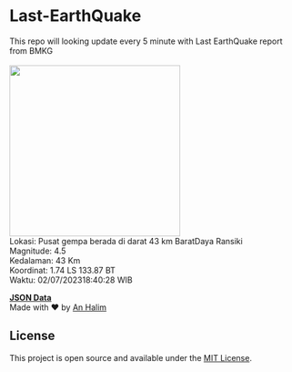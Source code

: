 # Last-EarthQuake
This repo will looking update every 5 minute with Last EarthQuake report from BMKG
<br>
<br>
<img src="https://static.bmkg.go.id/20230702184028.mmi.jpg" width="300"/>
<br>
Lokasi: Pusat gempa berada di darat 43 km BaratDaya Ransiki <br>
Magnitude: 4.5 <br>
Kedalaman: 43 Km <br>
Koordinat: 1.74 LS 133.87 BT <br>
Waktu: 02/07/202318:40:28 WIB <br>

<a href="./data/data.json">**JSON Data**</a>
<br>
Made with ❤️ by <a href="https://github.com/an-halim">An Halim</a>
## License

This project is open source and available under the [MIT License](LICENSE).
